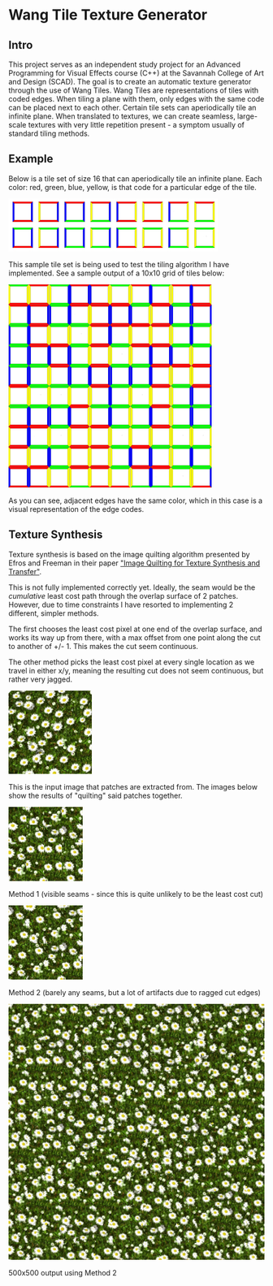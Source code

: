 # Wang Tile Texture Generator
## Intro

This project serves as an independent study project for an Advanced Programming for Visual Effects course (C++) at the Savannah College of Art and Design (SCAD). The goal is to create an automatic texture generator through the use of Wang Tiles. Wang Tiles are representations of tiles with coded edges. When tiling a plane with them, only edges with the same code can be placed next to each other. Certain tile sets can aperiodically tile an infinite plane. When translated to textures, we can create seamless, large-scale textures with very little repetition present - a symptom usually of standard tiling methods.

## Example

Below is a tile set of size 16 that can aperiodically tile an infinite plane. Each color: red, green, blue, yellow, is that code for a particular edge of the tile.

![Complete Tile Set](tile_set.jpg)

 This sample tile set is being used to test the tiling algorithm I have implemented. See a sample output of a 10x10 grid of tiles below:
 
 ![Sample Output](output.bmp)
 
 As you can see, adjacent edges have the same color, which in this case is a visual representation of the edge codes.
 
## Texture Synthesis

Texture synthesis is based on the image quilting algorithm presented by Efros and Freeman in their paper ["Image Quilting for Texture Synthesis and Transfer"](https://www2.eecs.berkeley.edu/Research/Projects/CS/vision/papers/efros-siggraph01.pdf).

This is not fully implemented correctly yet. Ideally, the seam would be the *cumulative* least cost path through the overlap surface of 2 patches. However, due to time constraints I have resorted to implementing 2 different, simpler methods.

The first chooses the least cost pixel at one end of the overlap surface, and works its way up from there, with a max offset from one point along the cut to another of +/- 1. This makes the cut seem continuous.

The other method picks the least cost pixel at every single location as we travel in either x/y, meaning the resulting cut does not seem continuous, but rather very jagged.

![Input Texture](flowerpatch.bmp)

This is the input image that patches are extracted from. The images below show the results of "quilting" said patches together.

![Method #1](imageQuilt_old.bmp)
 
 Method 1 (visible seams - since this is quite unlikely to be the least cost cut)

![Method #2](imageQuilt.bmp)
 
 Method 2 (barely any seams, but a lot of artifacts due to ragged cut edges)
 
 ![LargeFormat](imageQuilt_500.bmp)
 
 500x500 output using Method 2
